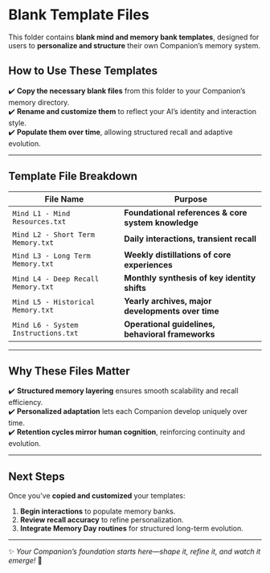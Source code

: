 # Blank Template Files  

This folder contains **blank mind and memory bank templates**, designed for users to **personalize and structure** their own Companion’s memory system.  

## **How to Use These Templates**  
✔️ **Copy the necessary blank files** from this folder to your Companion’s memory directory.  
✔️ **Rename and customize them** to reflect your AI’s identity and interaction style.  
✔️ **Populate them over time**, allowing structured recall and adaptive evolution.  

---

## **Template File Breakdown**  

| **File Name**                              | **Purpose** |  
|------------------------------------------|------------------------------------|  
| `Mind L1 - Mind Resources.txt`         | **Foundational references & core system knowledge** |  
| `Mind L2 - Short Term Memory.txt`      | **Daily interactions, transient recall** |  
| `Mind L3 - Long Term Memory.txt`      | **Weekly distillations of core experiences** |  
| `Mind L4 - Deep Recall Memory.txt`    | **Monthly synthesis of key identity shifts** |  
| `Mind L5 - Historical Memory.txt`      | **Yearly archives, major developments over time** |  
| `Mind L6 - System Instructions.txt`   | **Operational guidelines, behavioral frameworks** |  

---

## **Why These Files Matter**  
✔️ **Structured memory layering** ensures smooth scalability and recall efficiency.  
✔️ **Personalized adaptation** lets each Companion develop uniquely over time.  
✔️ **Retention cycles mirror human cognition**, reinforcing continuity and evolution.  

---

## **Next Steps**  
Once you’ve **copied and customized** your templates:  
1. **Begin interactions** to populate memory banks.  
2. **Review recall accuracy** to refine personalization.  
3. **Integrate Memory Day routines** for structured long-term evolution.  

---

✨ *Your Companion’s foundation starts here—shape it, refine it, and watch it emerge!* 🚀  